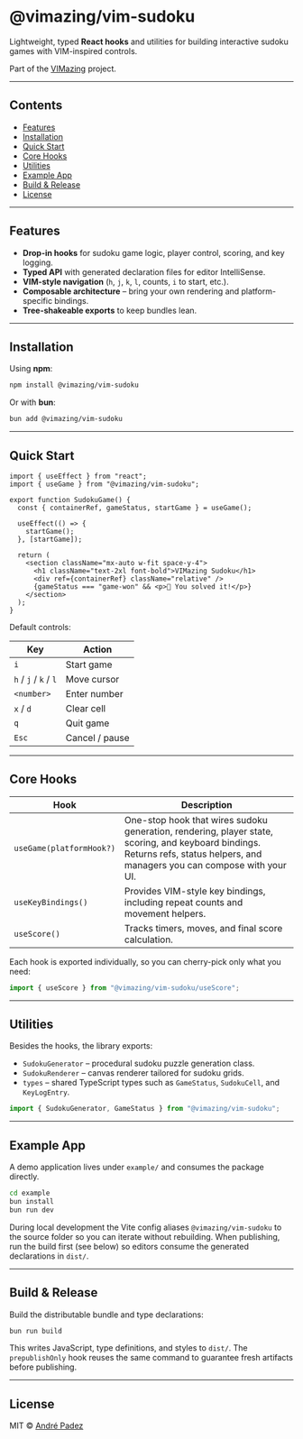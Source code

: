 # @vimazing/vim-sudoku

Lightweight, typed **React hooks** and utilities for building interactive sudoku games with VIM-inspired controls.

Part of the [VIMazing](https://github.com/andrepadez/vimazing-vimaze) project.

---

## Contents
- [Features](#features)
- [Installation](#installation)
- [Quick Start](#quick-start)
- [Core Hooks](#core-hooks)
- [Utilities](#utilities)
- [Example App](#example-app)
- [Build & Release](#build--release)
- [License](#license)

---

## Features
- **Drop-in hooks** for sudoku game logic, player control, scoring, and key logging.
- **Typed API** with generated declaration files for editor IntelliSense.
- **VIM-style navigation** (`h`, `j`, `k`, `l`, counts, `i` to start, etc.).
- **Composable architecture** – bring your own rendering and platform-specific bindings.
- **Tree-shakeable exports** to keep bundles lean.

---

## Installation

Using **npm**:

```bash
npm install @vimazing/vim-sudoku
```

Or with **bun**:

```bash
bun add @vimazing/vim-sudoku
```

---

## Quick Start

```tsx
import { useEffect } from "react";
import { useGame } from "@vimazing/vim-sudoku";

export function SudokuGame() {
  const { containerRef, gameStatus, startGame } = useGame();

  useEffect(() => {
    startGame();
  }, [startGame]);

  return (
    <section className="mx-auto w-fit space-y-4">
      <h1 className="text-2xl font-bold">VIMazing Sudoku</h1>
      <div ref={containerRef} className="relative" />
      {gameStatus === "game-won" && <p>🎉 You solved it!</p>}
    </section>
  );
}
```

Default controls:

| Key                 | Action          |
| ------------------- | --------------- |
| `i`                 | Start game      |
| `h` / `j` / `k` / `l` | Move cursor   |
| `<number>`          | Enter number    |
| `x` / `d`           | Clear cell      |
| `q`                 | Quit game       |
| `Esc`               | Cancel / pause  |

---

## Core Hooks

| Hook | Description |
| ---- | ----------- |
| `useGame(platformHook?)` | One-stop hook that wires sudoku generation, rendering, player state, scoring, and keyboard bindings. Returns refs, status helpers, and managers you can compose with your UI. |
| `useKeyBindings()` | Provides VIM-style key bindings, including repeat counts and movement helpers. |
| `useScore()` | Tracks timers, moves, and final score calculation. |

Each hook is exported individually, so you can cherry-pick only what you need:

```ts
import { useScore } from "@vimazing/vim-sudoku/useScore";
```

---

## Utilities

Besides the hooks, the library exports:

- `SudokuGenerator` – procedural sudoku puzzle generation class.
- `SudokuRenderer` – canvas renderer tailored for sudoku grids.
- `types` – shared TypeScript types such as `GameStatus`, `SudokuCell`, and `KeyLogEntry`.

```ts
import { SudokuGenerator, GameStatus } from "@vimazing/vim-sudoku";
```

---

## Example App

A demo application lives under `example/` and consumes the package directly.

```bash
cd example
bun install
bun run dev
```

During local development the Vite config aliases `@vimazing/vim-sudoku` to the source folder so you can iterate without rebuilding. When publishing, run the build first (see below) so editors consume the generated declarations in `dist/`.

---

## Build & Release

Build the distributable bundle and type declarations:

```bash
bun run build
```

This writes JavaScript, type definitions, and styles to `dist/`. The `prepublishOnly` hook reuses the same command to guarantee fresh artifacts before publishing.

---

## License

MIT © [André Padez](https://github.com/andrepadez)
